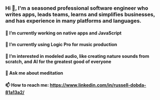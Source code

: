 ### Hi 👋, I'm a seasoned professional software engineer who writes apps, leads teams, learns and simplifies businesses, and has experience in many platforms and languages.

#### 🔭 I’m currently working on native apps and JavaScript
#### 🌱 I’m currently using Logic Pro for music production
#### 👯 I’m interested in modeled audio, like creating nature sounds from scratch, and AI for the greatest good of everyone
####  💬 Ask me about meditation
####  📫 How to reach me: https://www.linkedin.com/in/russell-dobda-81a13a2/
